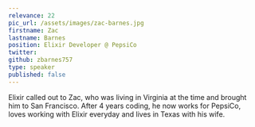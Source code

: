 ```yaml
---
relevance: 22
pic_url: /assets/images/zac-barnes.jpg
firstname: Zac
lastname: Barnes
position: Elixir Developer @ PepsiCo
twitter:
github: zbarnes757
type: speaker
published: false
---
```

Elixir called out to Zac, who was living in Virginia at the time and brought him to San Francisco. After 4 years coding, he now works for PepsiCo, loves working with Elixir everyday and lives in Texas with his wife.
